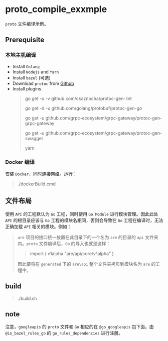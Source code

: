 # proto_compile_exxmple

`proto` 文件编译示例。

## Prerequisite

### 本地主机编译

- Install `Golang`
- Install `Nodejs` and `Yarn`
- Install `bazel` (可选)
- Download `protoc` from [Github](https://github.com/protocolbuffers/protobuf/releases)
- Install plugins
  > go get -u -v github.com/ckaznocha/protoc-gen-lint
  >
  > go get -d -u github.com/golang/protobuf/protoc-gen-go
  >
  > go get -u github.com/grpc-ecosystem/grpc-gateway/protoc-gen-grpc-gateway
  >
  > go get -u github.com/grpc-ecosystem/grpc-gateway/protoc-gen-swagger
  >
  > yarn

### Docker 编译

安装 `Docker`，同时连接网络。运行：
> ./dockerBuild.cmd

## 文件布局

使用 `API` 的工程默认为 `Go` 工程，同时使用 `Go Module` 进行模块管理。因此此处 `API` 的根目录应该与 `Go` 工程的模块名相同，否则会导致在 `Go` 工程在编译时，无法正确加载 `API` 相关的模块。例如：
> `are` 项目的接口统一放置在此目录下的一个名为 `are` 的目录的 `api` 文件夹内。`proto` 文件编译后，`Go` 的导入也就是这样：
>> import (
	v1alpha "are/api/core/v1alpha"
)
>
> 因此要将在 `generated` 下的 `are\api` 整个文件夹拷贝到模块名为 `are` 的工程中。
>


## build
> ./build.sh

## note

注意，`googleapis` 的 `proto` 文件和 `Go` 相应的在 `@go_googleapis` 包下面。由 `@io_bazel_rules_go` 的 `go_rules_dependencies` 进行注册。
